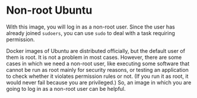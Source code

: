 # Non-root Ubuntu

With this image, you will log in as a non-root user. Since the user has already joined `sudoers`, you can use `sudo` to deal with a task requiring permission.

Docker images of Ubuntu are distributed officially, but the default user of them is root. It is not a problem in most cases. However, there are some cases in which we need a non-root user, like executing some software that cannot be run as root mainly for security reasons, or testing an application to check whether it violates permission rules or not. (If you run it as root, it would never fail because you are privileged.) So, an image in which you are going to log in as a non-root user can be helpful.
